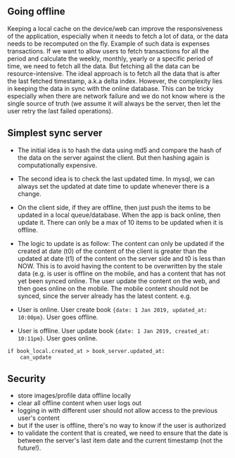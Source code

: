 ## Going offline

Keeping a local cache on the device/web can improve the responsiveness of the application, especially when it needs to fetch a lot of data, or the data needs to be recomputed on the fly. Example of such data is expenses transactions. If we want to allow users to fetch transactions for all the period and calculate the weekly, monthly, yearly or a specific period of time, we need to fetch all the data. But fetching all the data can be resource-intensive. The ideal approach is to fetch all the data that is after the last fetched timestamp, a.k.a delta index. However, the complexity lies in keeping the data in sync with the online database. This can be tricky especially when there are network failure and we do not know where is the single source of truth (we assume it will always be the server, then let the user retry the last failed operations).

## Simplest sync server

- The initial idea is to hash the data using md5 and compare the hash of the data on the server against the client. But then hashing again is computationally expensive.
- The second idea is to check the last updated time. In mysql, we can always set the updated at date time to update whenever there is a change.
- On the client side, if they are offline, then just push the items to be updated in a local queue/database. When the app is back online, then update it. There can only be a max of 10 items to be updated when it is offline. 
- The logic to update is as follow: The content can only be updated if the created at date (t0) of the content of the client is greater than the updated at date (t1) of the content on the server side and t0 is less than NOW. This is to avoid having the content to be overwritten by the stale  data (e.g. is user is offline on the mobile, and has a content that has not yet been synced online. The user update the content on the web, and then goes online on the mobile. The mobile content should not be synced, since the server already has the latest content.
e.g.

- User is online. User create book `{date: 1 Jan 2019, updated_at: 10:00pm}`.  User goes offline.
- User is offline. User update book `{date: 1 Jan 2019, created_at: 10:11pm}`. User goes online.

```
if book_local.created_at > book_server.updated_at:
	can_update
```


## Security

- store images/profile data offline locally
- clear all offline content when user logs out
- logging in with different user should not allow access to the previous user's content
- but if the user is offline, there's no way to know if the user is authorized
- to validate the content that is created, we need to ensure that the date is between the server's last item date and the current timestamp (not the future!).

